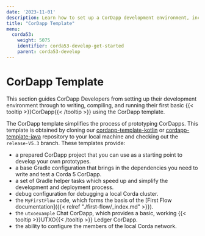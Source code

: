 ```yaml
---
date: '2023-11-01'
description: Learn how to set up a CorDapp development environment, including writing, compiling, and running a first basic CorDapp using the CorDapp template.
title: "CorDapp Template"
menu:
  corda53:
    weight: 5075
    identifier: corda53-develop-get-started
    parent: corda53-develop
---
```

# CorDapp Template

This section guides CorDapp Developers from setting up their development environment through to writing, compiling, and running their first basic {{< tooltip >}}CorDapp{{< /tooltip >}} using the CorDapp template.

The CorDapp template simplifies the process of prototyping CorDapps.
This template is obtained by cloning our [cordapp-template-kotlin](https://github.com/corda/cordapp-template-kotlin/tree/release-V5.3) or [cordapp-template-java](https://github.com/corda/cordapp-template-java/tree/release-V5.3) repository to your local machine and checking out the `release-V5.3` branch. These templates provide:

* a prepared CorDapp project that you can use as a starting point to develop your own prototypes.
* a base Gradle configuration that brings in the dependencies you need to write and test a Corda 5 CorDapp.
* a set of Gradle helper tasks which speed up and simplify the development and deployment process.
* debug configuration for debugging a local Corda cluster.
* the `MyFirstFlow` code, which forms the basis of the [First Flow documentation]({{< relref "./first-flow/_index.md" >}}).
* the `utxoexample` Chat CorDapp, which provides a basic, working {{< tooltip >}}UTXO{{< /tooltip >}} Ledger CorDapp.
* the ability to configure the members of the local Corda network.
